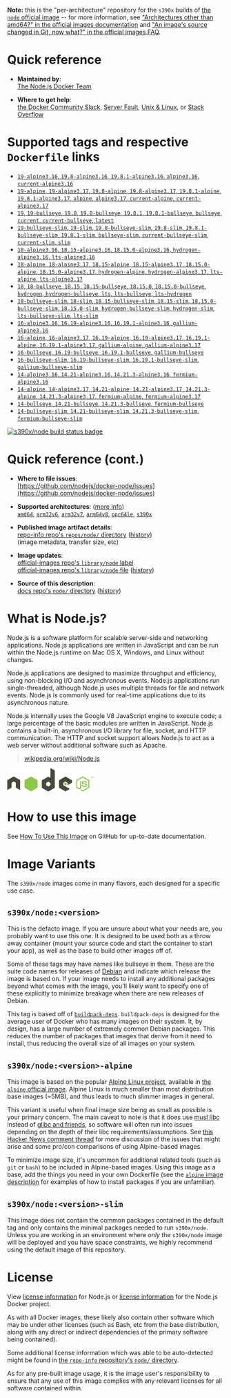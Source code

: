 <!--

********************************************************************************

WARNING:

    DO NOT EDIT "node/README.md"

    IT IS AUTO-GENERATED

    (from the other files in "node/" combined with a set of templates)

********************************************************************************

-->

**Note:** this is the "per-architecture" repository for the `s390x` builds of [the `node` official image](https://hub.docker.com/_/node) -- for more information, see ["Architectures other than amd64?" in the official images documentation](https://github.com/docker-library/official-images#architectures-other-than-amd64) and ["An image's source changed in Git, now what?" in the official images FAQ](https://github.com/docker-library/faq#an-images-source-changed-in-git-now-what).

# Quick reference

-	**Maintained by**:  
	[The Node.js Docker Team](https://github.com/nodejs/docker-node)

-	**Where to get help**:  
	[the Docker Community Slack](https://dockr.ly/comm-slack), [Server Fault](https://serverfault.com/help/on-topic), [Unix & Linux](https://unix.stackexchange.com/help/on-topic), or [Stack Overflow](https://stackoverflow.com/help/on-topic)

# Supported tags and respective `Dockerfile` links

-	[`19-alpine3.16`, `19.8-alpine3.16`, `19.8.1-alpine3.16`, `alpine3.16`, `current-alpine3.16`](https://github.com/nodejs/docker-node/blob/7abbf9f3d902b901da72714bcc30b5a92831547e/19/alpine3.16/Dockerfile)
-	[`19-alpine`, `19-alpine3.17`, `19.8-alpine`, `19.8-alpine3.17`, `19.8.1-alpine`, `19.8.1-alpine3.17`, `alpine`, `alpine3.17`, `current-alpine`, `current-alpine3.17`](https://github.com/nodejs/docker-node/blob/7abbf9f3d902b901da72714bcc30b5a92831547e/19/alpine3.17/Dockerfile)
-	[`19`, `19-bullseye`, `19.8`, `19.8-bullseye`, `19.8.1`, `19.8.1-bullseye`, `bullseye`, `current`, `current-bullseye`, `latest`](https://github.com/nodejs/docker-node/blob/7abbf9f3d902b901da72714bcc30b5a92831547e/19/bullseye/Dockerfile)
-	[`19-bullseye-slim`, `19-slim`, `19.8-bullseye-slim`, `19.8-slim`, `19.8.1-bullseye-slim`, `19.8.1-slim`, `bullseye-slim`, `current-bullseye-slim`, `current-slim`, `slim`](https://github.com/nodejs/docker-node/blob/7abbf9f3d902b901da72714bcc30b5a92831547e/19/bullseye-slim/Dockerfile)
-	[`18-alpine3.16`, `18.15-alpine3.16`, `18.15.0-alpine3.16`, `hydrogen-alpine3.16`, `lts-alpine3.16`](https://github.com/nodejs/docker-node/blob/0adf29a4daa744d828d23a8de4c4397dc43d5761/18/alpine3.16/Dockerfile)
-	[`18-alpine`, `18-alpine3.17`, `18.15-alpine`, `18.15-alpine3.17`, `18.15.0-alpine`, `18.15.0-alpine3.17`, `hydrogen-alpine`, `hydrogen-alpine3.17`, `lts-alpine`, `lts-alpine3.17`](https://github.com/nodejs/docker-node/blob/0adf29a4daa744d828d23a8de4c4397dc43d5761/18/alpine3.17/Dockerfile)
-	[`18`, `18-bullseye`, `18.15`, `18.15-bullseye`, `18.15.0`, `18.15.0-bullseye`, `hydrogen`, `hydrogen-bullseye`, `lts`, `lts-bullseye`, `lts-hydrogen`](https://github.com/nodejs/docker-node/blob/0adf29a4daa744d828d23a8de4c4397dc43d5761/18/bullseye/Dockerfile)
-	[`18-bullseye-slim`, `18-slim`, `18.15-bullseye-slim`, `18.15-slim`, `18.15.0-bullseye-slim`, `18.15.0-slim`, `hydrogen-bullseye-slim`, `hydrogen-slim`, `lts-bullseye-slim`, `lts-slim`](https://github.com/nodejs/docker-node/blob/0adf29a4daa744d828d23a8de4c4397dc43d5761/18/bullseye-slim/Dockerfile)
-	[`16-alpine3.16`, `16.19-alpine3.16`, `16.19.1-alpine3.16`, `gallium-alpine3.16`](https://github.com/nodejs/docker-node/blob/cd41dbe222da1ce72d61d8fbaa06ac79316ac6d5/16/alpine3.16/Dockerfile)
-	[`16-alpine`, `16-alpine3.17`, `16.19-alpine`, `16.19-alpine3.17`, `16.19.1-alpine`, `16.19.1-alpine3.17`, `gallium-alpine`, `gallium-alpine3.17`](https://github.com/nodejs/docker-node/blob/cd41dbe222da1ce72d61d8fbaa06ac79316ac6d5/16/alpine3.17/Dockerfile)
-	[`16-bullseye`, `16.19-bullseye`, `16.19.1-bullseye`, `gallium-bullseye`](https://github.com/nodejs/docker-node/blob/e75fa5270326ffaff8fee03153f3bf16860084d4/16/bullseye/Dockerfile)
-	[`16-bullseye-slim`, `16.19-bullseye-slim`, `16.19.1-bullseye-slim`, `gallium-bullseye-slim`](https://github.com/nodejs/docker-node/blob/e75fa5270326ffaff8fee03153f3bf16860084d4/16/bullseye-slim/Dockerfile)
-	[`14-alpine3.16`, `14.21-alpine3.16`, `14.21.3-alpine3.16`, `fermium-alpine3.16`](https://github.com/nodejs/docker-node/blob/e75fa5270326ffaff8fee03153f3bf16860084d4/14/alpine3.16/Dockerfile)
-	[`14-alpine`, `14-alpine3.17`, `14.21-alpine`, `14.21-alpine3.17`, `14.21.3-alpine`, `14.21.3-alpine3.17`, `fermium-alpine`, `fermium-alpine3.17`](https://github.com/nodejs/docker-node/blob/e75fa5270326ffaff8fee03153f3bf16860084d4/14/alpine3.17/Dockerfile)
-	[`14-bullseye`, `14.21-bullseye`, `14.21.3-bullseye`, `fermium-bullseye`](https://github.com/nodejs/docker-node/blob/e75fa5270326ffaff8fee03153f3bf16860084d4/14/bullseye/Dockerfile)
-	[`14-bullseye-slim`, `14.21-bullseye-slim`, `14.21.3-bullseye-slim`, `fermium-bullseye-slim`](https://github.com/nodejs/docker-node/blob/e75fa5270326ffaff8fee03153f3bf16860084d4/14/bullseye-slim/Dockerfile)

[![s390x/node build status badge](https://img.shields.io/jenkins/s/https/doi-janky.infosiftr.net/job/multiarch/job/s390x/job/node.svg?label=s390x/node%20%20build%20job)](https://doi-janky.infosiftr.net/job/multiarch/job/s390x/job/node/)

# Quick reference (cont.)

-	**Where to file issues**:  
	[https://github.com/nodejs/docker-node/issues](https://github.com/nodejs/docker-node/issues)

-	**Supported architectures**: ([more info](https://github.com/docker-library/official-images#architectures-other-than-amd64))  
	[`amd64`](https://hub.docker.com/r/amd64/node/), [`arm32v6`](https://hub.docker.com/r/arm32v6/node/), [`arm32v7`](https://hub.docker.com/r/arm32v7/node/), [`arm64v8`](https://hub.docker.com/r/arm64v8/node/), [`ppc64le`](https://hub.docker.com/r/ppc64le/node/), [`s390x`](https://hub.docker.com/r/s390x/node/)

-	**Published image artifact details**:  
	[repo-info repo's `repos/node/` directory](https://github.com/docker-library/repo-info/blob/master/repos/node) ([history](https://github.com/docker-library/repo-info/commits/master/repos/node))  
	(image metadata, transfer size, etc)

-	**Image updates**:  
	[official-images repo's `library/node` label](https://github.com/docker-library/official-images/issues?q=label%3Alibrary%2Fnode)  
	[official-images repo's `library/node` file](https://github.com/docker-library/official-images/blob/master/library/node) ([history](https://github.com/docker-library/official-images/commits/master/library/node))

-	**Source of this description**:  
	[docs repo's `node/` directory](https://github.com/docker-library/docs/tree/master/node) ([history](https://github.com/docker-library/docs/commits/master/node))

# What is Node.js?

Node.js is a software platform for scalable server-side and networking applications. Node.js applications are written in JavaScript and can be run within the Node.js runtime on Mac OS X, Windows, and Linux without changes.

Node.js applications are designed to maximize throughput and efficiency, using non-blocking I/O and asynchronous events. Node.js applications run single-threaded, although Node.js uses multiple threads for file and network events. Node.js is commonly used for real-time applications due to its asynchronous nature.

Node.js internally uses the Google V8 JavaScript engine to execute code; a large percentage of the basic modules are written in JavaScript. Node.js contains a built-in, asynchronous I/O library for file, socket, and HTTP communication. The HTTP and socket support allows Node.js to act as a web server without additional software such as Apache.

> [wikipedia.org/wiki/Node.js](https://en.wikipedia.org/wiki/Node.js)

![logo](https://raw.githubusercontent.com/docker-library/docs/01c12653951b2fe592c1f93a13b4e289ada0e3a1/node/logo.png)

# How to use this image

See [How To Use This Image](https://github.com/nodejs/docker-node/blob/master/README.md#how-to-use-this-image) on GitHub for up-to-date documentation.

# Image Variants

The `s390x/node` images come in many flavors, each designed for a specific use case.

## `s390x/node:<version>`

This is the defacto image. If you are unsure about what your needs are, you probably want to use this one. It is designed to be used both as a throw away container (mount your source code and start the container to start your app), as well as the base to build other images off of.

Some of these tags may have names like bullseye in them. These are the suite code names for releases of [Debian](https://wiki.debian.org/DebianReleases) and indicate which release the image is based on. If your image needs to install any additional packages beyond what comes with the image, you'll likely want to specify one of these explicitly to minimize breakage when there are new releases of Debian.

This tag is based off of [`buildpack-deps`](https://hub.docker.com/_/buildpack-deps/). `buildpack-deps` is designed for the average user of Docker who has many images on their system. It, by design, has a large number of extremely common Debian packages. This reduces the number of packages that images that derive from it need to install, thus reducing the overall size of all images on your system.

## `s390x/node:<version>-alpine`

This image is based on the popular [Alpine Linux project](https://alpinelinux.org), available in [the `alpine` official image](https://hub.docker.com/_/alpine). Alpine Linux is much smaller than most distribution base images (~5MB), and thus leads to much slimmer images in general.

This variant is useful when final image size being as small as possible is your primary concern. The main caveat to note is that it does use [musl libc](https://musl.libc.org) instead of [glibc and friends](https://www.etalabs.net/compare_libcs.html), so software will often run into issues depending on the depth of their libc requirements/assumptions. See [this Hacker News comment thread](https://news.ycombinator.com/item?id=10782897) for more discussion of the issues that might arise and some pro/con comparisons of using Alpine-based images.

To minimize image size, it's uncommon for additional related tools (such as `git` or `bash`) to be included in Alpine-based images. Using this image as a base, add the things you need in your own Dockerfile (see the [`alpine` image description](https://hub.docker.com/_/alpine/) for examples of how to install packages if you are unfamiliar).

## `s390x/node:<version>-slim`

This image does not contain the common packages contained in the default tag and only contains the minimal packages needed to run `s390x/node`. Unless you are working in an environment where *only* the `s390x/node` image will be deployed and you have space constraints, we highly recommend using the default image of this repository.

# License

View [license information](https://github.com/nodejs/node/blob/master/LICENSE) for Node.js or [license information](https://github.com/nodejs/docker-node/blob/master/LICENSE) for the Node.js Docker project.

As with all Docker images, these likely also contain other software which may be under other licenses (such as Bash, etc from the base distribution, along with any direct or indirect dependencies of the primary software being contained).

Some additional license information which was able to be auto-detected might be found in [the `repo-info` repository's `node/` directory](https://github.com/docker-library/repo-info/tree/master/repos/node).

As for any pre-built image usage, it is the image user's responsibility to ensure that any use of this image complies with any relevant licenses for all software contained within.
